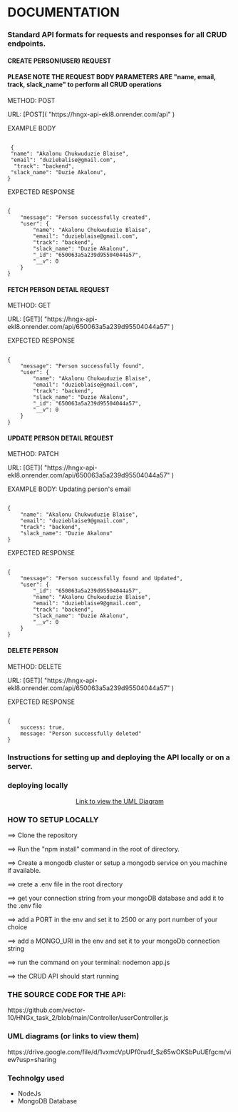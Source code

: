 <h1> DOCUMENTATION
</h1>

<h3> Standard API formats for requests and responses for all CRUD endpoints.
</h3>

<h4> CREATE PERSON(USER) REQUEST
</h4>

<h4> PLEASE NOTE THE REQUEST BODY PARAMETERS ARE "name, email, track, slack_name" to perform all CRUD operations
</h4>

<p>METHOD: POST
</p>
<p>URL: [POST]( "https://hngx-api-ekl8.onrender.com/api" )
</p>
<p>EXAMPLE BODY
</p>
<code>
 {
 "name": "Akalonu Chukwuduzie Blaise",
 "email": "duziebalise@gmail.com",
  "track": "backend",
 "slack_name": "Duzie Akalonu",
}
</code>

<p>EXPECTED RESPONSE
</p>
<code>
{
    "message": "Person successfully created",
    "user": {
        "name": "Akalonu Chukwuduzie Blaise",
        "email": "duzieblaise@gmail.com",
        "track": "backend",
        "slack_name": "Duzie Akalonu",
        "_id": "650063a5a239d95504044a57",
        "__v": 0
    }
}
</code>

<h4> FETCH PERSON DETAIL REQUEST
</h4>
<p>METHOD: GET
</p>
<p>URL: [GET]( "https://hngx-api-ekl8.onrender.com/api/650063a5a239d95504044a57" )
</p>
<p>EXPECTED RESPONSE
</p>
<code>
{
    "message": "Person successfully found",
    "user": {
        "name": "Akalonu Chukwuduzie Blaise",
        "email": "duzieblaise@gmail.com",
        "track": "backend",
        "slack_name": "Duzie Akalonu",
        "_id": "650063a5a239d95504044a57",
        "__v": 0
    }
}
</code>

<h4> UPDATE PERSON DETAIL REQUEST
</h4>
<p>METHOD: PATCH
</p>
<p>URL: [GET]( "https://hngx-api-ekl8.onrender.com/api/650063a5a239d95504044a57"  )
</p>
<p>EXAMPLE BODY: Updating person's email
</p>
<code>
{
    "name": "Akalonu Chukwuduzie Blaise",
    "email": "duzieblaise9@gmail.com",
    "track": "backend",
    "slack_name": "Duzie Akalonu"
}
</code>
<p>EXPECTED RESPONSE
</p>
<code>
{
    "message": "Person successfully found and Updated",
    "user": {
        "_id": "650063a5a239d95504044a57",
        "name": "Akalonu Chukwuduzie Blaise",
        "email": "duzieblaise9@gmail.com",
        "track": "backend",
        "slack_name": "Duzie Akalonu",
        "__v": 0
    }
}
</code>

<h4> DELETE PERSON 
</h4>
<p>METHOD: DELETE
</p>
<p>URL: [GET]( "https://hngx-api-ekl8.onrender.com/api/650063a5a239d95504044a57" )
</p>
<p>EXPECTED RESPONSE
</p>
<code>
{
    success: true,
    message: "Person successfully deleted"
}
</code>

<h3> Instructions for setting up and deploying the API locally or on a server.
</h3>
<h3>deploying locally</h3>
<div align="center">
    <a href="https://drive.google.com/file/d/1vxmcVpUPf0ru4f_Sz65wOKSbPuUEfgcm/view?usp=sharing" target="_blank">Link to view the UML Diagram
</a>
</div>

<h3>HOW TO SETUP LOCALLY
</h3>
<p>==> Clone the repository
</p>
<p>==> Run the "npm install" command in the root of directory.
</p>
<p>==> Create a mongodb cluster or setup a mongodb service on you machine if available.
</p>
<p>==> crete a .env file in the root directory
</p>
<p>==> get your connection string from your mongoDB database and add it to the .env file
</p>
<p>==> add a PORT in the env and set it to 2500 or any port number of your choice
</p>
<p>==> add a MONGO_URI in the env and set it to your mongoDb connection string
</p>
<p>==> run the command on your terminal: nodemon app.js 
</p>
<p>==> the CRUD API should start running
</p>

<h3>THE SOURCE CODE FOR THE API:</h3>
<p>https://github.com/vector-10/HNGx_task_2/blob/main/Controller/userController.js </p>

<h3>UML diagrams (or links to view them)</h3>
https://drive.google.com/file/d/1vxmcVpUPf0ru4f_Sz65wOKSbPuUEfgcm/view?usp=sharing

<h3> Technolgy used</h3>
<ul>
    <li>NodeJs</li>
    <li>MongoDB Database</li>

</ul>

</p>
